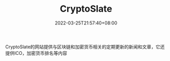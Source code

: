 ﻿---
weight: 
title: "CryptoSlate"
description: "CryptoSlate的网站提供与区块链和加密货币相关的定期更新的新闻和文章，它还提供ICO，加密货币排名等内容"
date: 2022-03-25T21:57:40+08:00
lastmod: 2022-03-25T16:45:40+08:00
draft: false
authors: ["Metabd"]
featuredImage: "cryptoslate.png"
link: "https://cryptoslate.com/"
tags: ["元宇宙资讯","CryptoSlate"]
categories: ["navigation"]
navigation: ["元宇宙资讯"]
lightgallery: true
toc: true
pinned: false
recommend: false
recommend1: false
---
CryptoSlate的网站提供与区块链和加密货币相关的定期更新的新闻和文章，它还提供ICO，加密货币排名等内容
